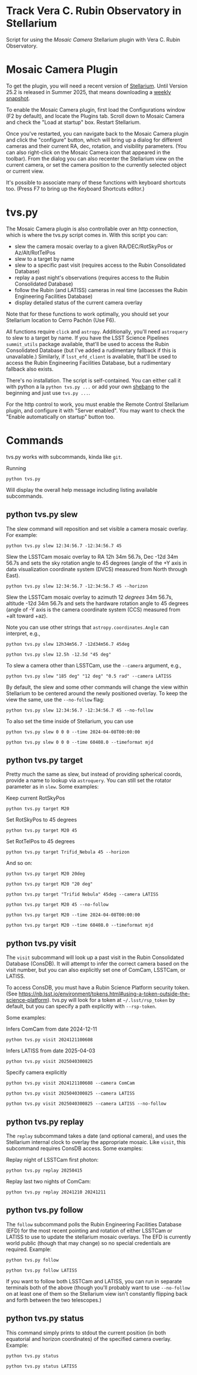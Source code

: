 # Track Vera C. Rubin Observatory in Stellarium

Script for using the *Mosaic Camera* Stellarium plugin with Vera C. Rubin Observatory.


Mosaic Camera Plugin
====================

To get the plugin, you will need a recent version of [Stellarium](https://stellarium.org/).  Until Version 25.2 is released in Summer 2025, that means downloading a [weekly snapshot](https://github.com/Stellarium/stellarium-data/releases/tag/weekly-snapshot).

To enable the Mosaic Camera plugin, first load the Configurations window (F2 by default), and locate the Plugins tab.  Scroll down to Mosaic Camera and check the "Load at startup" box.  Restart Stellarium.

Once you've restarted, you can navigate back to the Mosaic Camera plugin and click the "configure" button, which will bring up a dialog for different cameras and their current RA, dec, rotation, and visibility parameters.  (You can also right-click on the Mosaic Camera icon that appeared in the toolbar).  From the dialog you can also recenter the Stellarium view on the current camera, or set the camera position to the currently selected object or current view.

It's possible to associate many of these functions with keyboard shortcuts too.  (Press F7 to bring up the Keyboard Shortcuts editor.)


tvs.py
======
The Mosaic Camera plugin is also controllable over an http connection, which is where the tvs.py script comes in.  With this script you can:
- slew the camera mosaic overlay to a given RA/DEC/RotSkyPos or Az/Alt/RotTelPos
- slew to a target by name
- slew to a specific past visit (requires access to the Rubin Consolidated Database)
- replay a past night's observations (requires access to the Rubin Consolidated Database)
- follow the Rubin (and LATISS) cameras in real time (accesses the Rubin Engineering Facilities Database)
- display detailed status of the current camera overlay

Note that for these functions to work optimally, you should set your Stellarium location to Cerro Pachón (Use F6).

All functions require `click` and `astropy`.  Additionally, you'll need `astroquery` to slew to a target by name.  If you have the LSST Science Pipelines `summit_utils` package available, that'll be used to access the Rubin Consolidated Database (but I've added a rudimentary fallback if this is unavailable.)  Similarly, if `lsst_efd_client` is available, that'll be used to access the Rubin Engineering Facilities Database, but a rudimentary fallback also exists.

There's no installation.  The script is self-contained.  You can either call it with python a la `python tvs.py ...` or add your own [shebang](https://en.wikipedia.org/wiki/Shebang_(Unix)) to the beginning and just use `tvs.py ...`.

For the http control to work, you must enable the Remote Control Stellarium plugin, and configure it with "Server enabled".  You may want to check the "Enable automatically on startup" button too.


Commands
========
tvs.py works with subcommands, kinda like `git`.

Running

`python tvs.py`

Will display the overall help message including listing available subcommands.


python tvs.py slew
------------------
The slew command will reposition and set visible a camera mosaic overlay.  For example:

`python tvs.py slew 12:34:56.7 -12:34:56.7 45`

Slew the LSSTCam mosaic overlay to RA 12h 34m 56.7s, Dec -12d 34m 56.7s and sets the sky rotation angle to 45 degrees (angle of the +Y axis in data visualization coordinate system (DVCS) measured from North through East).

`python tvs.py slew 12:34:56.7 -12:34:56.7 45 --horizon`

Slew the LSSTCam mosaic overlay to azimuth 12 _degrees_ 34m 56.7s, altitude -12d 34m 56.7s and sets the hardware rotation angle to 45 degrees (angle of -Y axis is the camera coordinate system (CCS) measured from +alt toward +az).

Note you can use other strings that `astropy.coordinates.Angle` can interpret, e.g.,

`python tvs.py slew 12h34m56.7 -12d34m56.7 45deg`

`python tvs.py slew 12.5h -12.5d "45 deg"`

To slew a camera other than LSSTCam, use the `--camera` argument, e.g.,

`python tvs.py slew "185 deg" "12 deg" "0.5 rad" --camera LATISS`

By default, the slew and some other commands will change the view within Stellarium to be centered around the newly positioned overlay.  To keep the view the same, use the `--no-follow` flag:

`python tvs.py slew 12:34:56.7 -12:34:56.7 45 --no-follow`

To also set the time inside of Stellarium, you can use

`python tvs.py slew 0 0 0 --time 2024-04-08T00:00:00`

`python tvs.py slew 0 0 0 --time 60408.0 --timeformat mjd`


python tvs.py target
--------------------
Pretty much the same as slew, but instead of providing spherical coords, provide a name to lookup via `astroquery`.  You can still set the rotator parameter as in `slew`.  Some examples:

Keep current RotSkyPos

`python tvs.py target M20`

Set RotSkyPos to 45 degrees

`python tvs.py target M20 45`

Set RotTelPos to 45 degrees

`python tvs.py target Trifid_Nebula 45 --horizon`

And so on:

`python tvs.py target M20 20deg`

`python tvs.py target M20 "20 deg"`

`python tvs.py target "Trifid Nebula" 45deg --camera LATISS`

`python tvs.py target M20 45 --no-follow`

`python tvs.py target M20 --time 2024-04-08T00:00:00`

`python tvs.py target M20 --time 60408.0 --timeformat mjd`


python tvs.py visit
-------------------
The `visit` subcommand will look up a past visit in the Rubin Consolidated Database (ConsDB).  It will attempt to infer the correct camera based on the visit number, but you can also explicitly set one of ComCam, LSSTCam, or LATISS.

To access ConsDB, you must have a Rubin Science Platform security token.  (See https://nb.lsst.io/environment/tokens.html#using-a-token-outside-the-science-platform).  tvs.py will look for a token at `~/.lsst/rsp_token` by default, but you can specify a path explicitly with `--rsp-token`.

Some examples:

Infers ComCam from date 2024-12-11

`python tvs.py visit 2024121100608`

Infers LATISS from date 2025-04-03

`python tvs.py visit 2025040300825`

Specify camera explicitly

`python tvs.py visit 2024121100608 --camera ComCam`

`python tvs.py visit 2025040300825 --camera LATISS`

`python tvs.py visit 2025040300825 --camera LATISS --no-follow`


python tvs.py replay
--------------------
The `replay` subcommand takes a date (and optional camera), and uses the Stellarium internal clock to overlay the appropriate mosaic.  Like `visit`, this subcommand requires ConsDB access.  Some examples:

Replay night of LSSTCam first photon:

`python tvs.py replay 20250415`

Replay last two nights of ComCam:

`python tvs.py replay 20241210 20241211`


python tvs.py follow
--------------------
The `follow` subcommand polls the Rubin Engineering Facilities Database (EFD) for the most recent pointing and rotation of either LSSTCam or LATISS to use to update the stellarium mosaic overlays.  The EFD is currently world public (though that may change) so no special credentials are required.  Example:

`python tvs.py follow`

`python tvs.py follow LATISS`

If you want to follow both LSSTCam and LATISS, you can run in separate terminals both of the above (though you'll probably want to use `--no-follow` on at least one of them so the Stellarium view isn't constantly flipping back and forth between the two telescopes.)


python tvs.py status
--------------------
This command simply prints to stdout the current position (in both equatorial and horizon coordinates) of the specified camera overlay.  Example:

`python tvs.py status`

`python tvs.py status LATISS`
